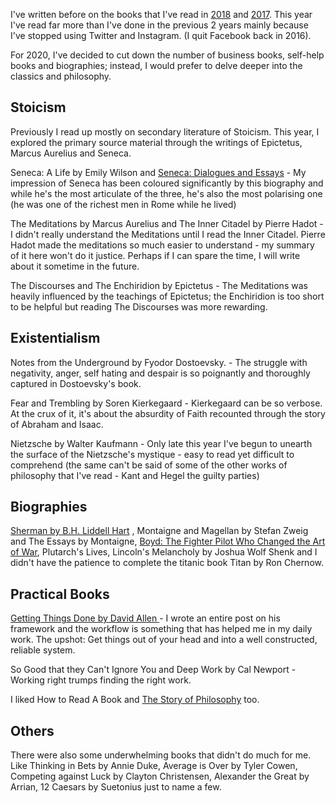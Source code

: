 I've written before on the books that I've read in [2018](/The-Books-I-read-in-2018) and [2017](/The-Books-I-read-in-2017). This year I've read far more than I've done in the previous 2 years mainly because I've stopped using Twitter and Instagram. (I quit Facebook back in 2016). 

For 2020, I've decided to cut down the number of business books, self-help books and biographies; instead, I would prefer to delve deeper into the classics and philosophy.

## Stoicism 

Previously I read up mostly on secondary literature of Stoicism. This year, I explored the primary source material through the writings of Epictetus, Marcus Aurelius and Seneca. 

Seneca: A Life by Emily Wilson and [Seneca: Dialogues and Essays](/On-The-Shortness-Of-Life) - My impression of Seneca has been coloured significantly by this biography and while he's the most articulate of the three, he's also the most polarising one (he was one of the richest men in Rome while he lived)

The Meditations by Marcus Aurelius and The Inner Citadel by Pierre Hadot - I didn't really understand the Meditations until I read the Inner Citadel. Pierre Hadot made the meditations so much easier to understand - my summary of it here won't do it justice. Perhaps if I can spare the time, I will write about it sometime in the future.

The Discourses and The Enchiridion by Epictetus - The Meditations was heavily influenced by the teachings of Epictetus; the Enchiridion is too short to be helpful but reading The Discourses was more rewarding.     

## Existentialism 

Notes from the Underground by Fyodor Dostoevsky. - The struggle with negativity, anger, self hating and despair is so poignantly and thoroughly captured in Dostoevsky's book. 

Fear and Trembling by Soren Kierkegaard - Kierkegaard can be so verbose. At the crux of it, it's about the absurdity of Faith recounted through the story of Abraham and Isaac.

Nietzsche by Walter Kaufmann - Only late this year I've begun to unearth the surface of the Nietzsche's mystique - easy to read yet difficult to comprehend (the same can't be said of some of the other works of philosophy that I've read - Kant and Hegel the guilty parties)  

## Biographies

[Sherman by B.H. Liddell Hart](/William-Sherman) , Montaigne and Magellan by Stefan Zweig and The Essays by Montaigne, [Boyd: The Fighter Pilot Who Changed the Art of War](/To-Be-Or-To-Do), Plutarch's Lives, Lincoln's Melancholy by Joshua Wolf Shenk and I didn't have the patience to complete the titanic book Titan by Ron Chernow.

## Practical Books

[Getting Things Done by David Allen ](/Getting-Things-Done)- I wrote an entire post on his framework and the workflow is something that has helped me in my daily work. The upshot: Get things out of your head and into a well constructed, reliable system.

So Good that they Can't Ignore You and Deep Work by Cal Newport - Working right trumps finding the right work.

I liked How to Read A Book and [The Story of Philosophy](/The-Story-of-Philosophy) too.

## Others

There were also some underwhelming books that didn't do much for me. Like Thinking in Bets by Annie Duke, Average is Over by Tyler Cowen, Competing against Luck by Clayton Christensen, Alexander the Great by Arrian, 12 Caesars by Suetonius just to name a few.
